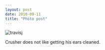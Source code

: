```yaml
---
layout: post
date: 2010-09-11
title: "Photo post"
---
```

![travisj](/images/395ee935acdfb67ef57dd9492461c09f7dc352cd5373bade20fc544e41a84e40.jpg)

Crusher does not like getting his ears cleaned.